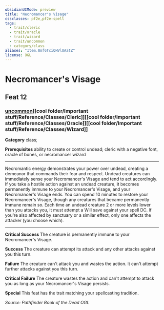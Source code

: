 ```yaml
---
obsidianUIMode: preview
title: "Necromancer's Visage"
cssclasses: pf2e,pf2e-spell
tags:
  - trait/cleric
  - trait/oracle
  - trait/wizard
  - trait/uncommon
  - category/class
aliases: "Item.8mf6TciQHVlUAatZ"
license: OGL
---
```

# Necromancer's Visage
## Feat 12
### [uncommon](cool%20folder/Important%20stuff/Bestiary/zz_traits/uncommon.md "Uncommon Rarity Trait")[[cool folder/Important stuff/Reference/Classes/Cleric]][[cool folder/Important stuff/Reference/Classes/Oracle]][[cool folder/Important stuff/Reference/Classes/Wizard]]

**Category** class; 



**Prerequisites** ability to create or control undead; cleric with a negative font, oracle of bones, or necromancer wizard
* * *
Necromantic energy demonstrates your power over undead, creating a demeanor that commands their fear and respect. Undead creatures can immediately sense your Necromancer's Visage and tend to act accordingly. If you take a hostile action against an undead creature, it becomes permanently immune to your Necromancer's Visage, and your Necromancer's Visage ends. You can spend 10 minutes to restore your Necromancer's Visage, though any creatures that became permanently immune remain so. Each time an undead creature 2 or more levels lower than you attacks you, it must attempt a Will save against your spell DC. If you're also affected by sanctuary or a similar effect, only one affects the attacker (you choose which).

* * *

**Critical Success** The creature is permanently immune to your Necromancer's Visage.

**Success** The creature can attempt its attack and any other attacks against you this turn.

**Failure** The creature can't attack you and wastes the action. It can't attempt further attacks against you this turn.

**Critical Failure** The creature wastes the action and can't attempt to attack you as long as your Necromancer's Visage persists.

**Special** This feat has the trait matching your spellcasting tradition.

*Source: Pathfinder Book of the Dead*
*OGL*